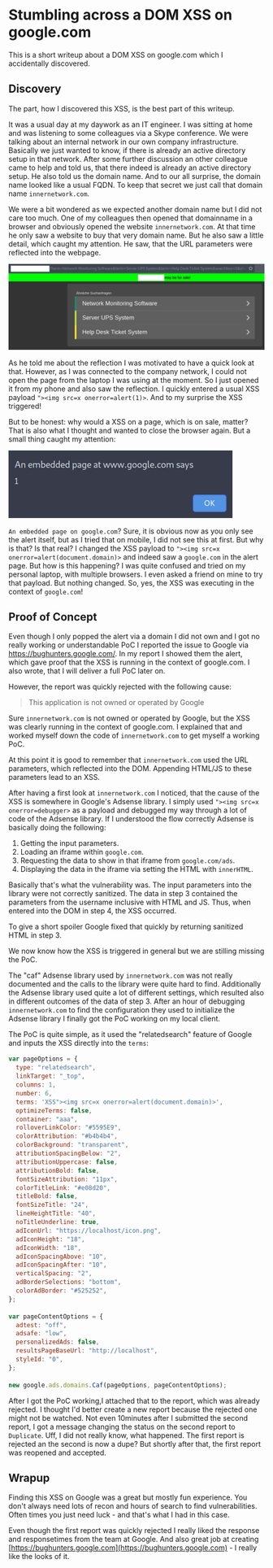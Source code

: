 # Stumbling across a DOM XSS on google.com

This is a short writeup about a DOM XSS on google.com which I accidentally discovered.

## Discovery

The part, how I discovered this XSS, is the best part of this writeup. 

It was a usual day at my daywork as an IT engineer. I was sitting at home and was listening to some colleagues via a Skype conference. We were talking about an internal network in our own company infrastructure. Basically we just wanted to know, if there is already an active directory setup in that network. After some further discussion an other colleague came to help and told us, that there indeed is already an active directory setup. He also told us the domain name. And to our all surprise, the domain name looked like a usual FQDN. To keep that secret we just call that domain name `innernetwork.com`.

We were a bit wondered as we expected another domain name but I did not care too much. One of my colleagues then opened that domainname in a browser and obviously opened the website `innernetwork.com`. At that time he only saw a website to buy that very domain name. But he also saw a little detail, which caught my attention. He saw, that the URL parameters were reflected into the webpage.

![Reflected Parameters from the URL in the page](imgs/reflected_params.png)

As he told me about the reflection I was motivated to have a quick look at that. However, as I was connected to the company network, I could not open the page from the laptop I was using at the moment. So I just opened it from my phone and also saw the reflection. I quickly entered a usual XSS payload `"><img src=x onerror=alert(1)>`. And to my surprise the XSS triggered! 

But to be honest: why would a XSS on a page, which is on sale, matter? That is also what I thought and wanted to close the browser again. But a small thing caught my attention:

![Alert popup](imgs/alert.png)

`An embedded page on google.com`? Sure, it is obvious now as you only see the alert itself, but as I tried that on mobile, I did not see this at first. But why is that? Is that real? I changed the XSS payload to `"><img src=x onerror=alert(document.domain)>` and indeed saw a `google.com` in the alert page. But how is this happening? I was quite confused and tried on my personal laptop, with multiple browsers. I even asked a friend on mine to try that payload. But nothing changed. So, yes, the XSS was executing in the context of `google.com`!

## Proof of Concept

Even though I only popped the alert via a domain I did not own and I got no really working or understandable PoC I reported the issue to Google via https://bughunters.google.com/. In my report I showed them the alert, which gave proof that the XSS is running in the context of google.com. I also wrote, that I will deliver a full PoC later on.

However, the report was quickly rejected with the following cause:

> This application is not owned or operated by Google

Sure `innernetwork.com` is not owned or operated by Google, but the XSS was clearly running in the context of google.com. I explained that and worked myself down the code of `innernetwork.com` to get myself a working PoC.

At this point it is good to remember that `innernetwork.com` used the URL parameters, which reflected into the DOM. Appending HTML/JS to these parameters lead to an XSS. 

After having a first look at `innernetwork.com` I noticed, that the cause of the XSS is somewhere in Google's Adsense library. I simply used `"><img src=x onerror=debugger>` as a payload and debugged my way through a lot of code of the Adsense library. If I understood the flow correctly Adsense is basically doing the following:

1. Getting the input parameters.
2. Loading an iframe within `google.com`.
3. Requesting the data to show in that iframe from `google.com/ads`.
4. Displaying the data in the iframe via setting the HTML with `innerHTML`.

Basically that's what the vulnerability was. The input parameters into the library were not correctly sanitized. The data in step 3 contained the parameters from the username inclusive with HTML and JS. Thus, when entered into the DOM in step 4, the XSS occurred.

To give a short spoiler Google fixed that quickly by returning sanitized HTML in step 3.

We now know how the XSS is triggered in general but we are stilling missing the PoC. 

The "caf" Adsense library used by `innernetwork.com` was not really documented and the calls to the library were quite hard to find. Additionally the Adsense library used quite a lot of different settings, which resulted also in different outcomes of the data of step 3. After an hour of debugging `innernetwork.com` to find the configuration they used to initialize the Adsense library I finally got the PoC working on my local client. 

The PoC is quite simple, as it used the "relatedsearch" feature of Google and inputs the XSS directly into the `terms`:

```js
var pageOptions = {
  type: "relatedsearch",
  linkTarget: "_top",
  columns: 1,
  number: 6,
  terms: 'XSS"><img src=x onerror=alert(document.domain)>',
  optimizeTerms: false,
  container: "aaa",
  rolloverLinkColor: "#5595E9",
  colorAttribution: "#b4b4b4",
  colorBackground: "transparent",
  attributionSpacingBelow: "2",
  attributionUppercase: false,
  attributionBold: false,
  fontSizeAttribution: "11px",
  colorTitleLink: "#e08d20",
  titleBold: false,
  fontSizeTitle: "24",
  lineHeightTitle: "40",
  noTitleUnderline: true,
  adIconUrl: "https://localhost/icon.png",
  adIconHeight: "18",
  adIconWidth: "18",
  adIconSpacingAbove: "10",
  adIconSpacingAfter: "10",
  verticalSpacing: "2",
  adBorderSelections: "bottom",
  colorAdBorder: "#525252",
};

var pageContentOptions = {
  adtest: "off",
  adsafe: "low",
  personalizedAds: false,
  resultsPageBaseUrl: "http://localhost",
  styleId: "0",
};

new google.ads.domains.Caf(pageOptions, pageContentOptions);
```

After I got the PoC working,I attached that to the report, which was already rejected. I thought I'd better create a new report because the rejected one might not be watched. Not even 10minutes after I submitted the second report, I got a message changing the status on the second report to `Duplicate`. Uff, I did not really know, what happened. The first report is rejected an the second is now a dupe? 
But shortly after that, the first report was reopened and accepted.

## Wrapup

Finding this XSS on Google was a great but mostly fun experience. You don't always need lots of recon and hours of search to find vulnerabilities. Often times you just need luck - and that's what I had in this case. 

Even though the first report was quickly rejected I really liked the response and responsetimes from the team at Google. And also great job at creating [https://bughunters.google.com](https://bughunters.google.com) - I really like the looks of it.
